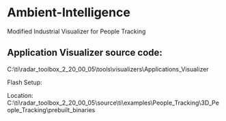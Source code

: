 # Ambient-Intelligence
Modified Industrial Visualizer for People Tracking

## Application Visualizer source code:
C:\ti\radar_toolbox_2_20_00_05\tools\visualizers\Applications_Visualizer

Flash Setup:

Location: C:\ti\radar_toolbox_2_20_00_05\source\ti\examples\People_Tracking\3D_People_Tracking\prebuilt_binaries

